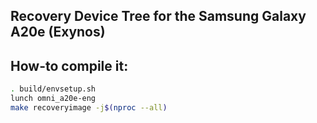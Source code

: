 ## Recovery Device Tree for the Samsung Galaxy A20e (Exynos)

## How-to compile it:

```sh
. build/envsetup.sh
lunch omni_a20e-eng
make recoveryimage -j$(nproc --all)
```
